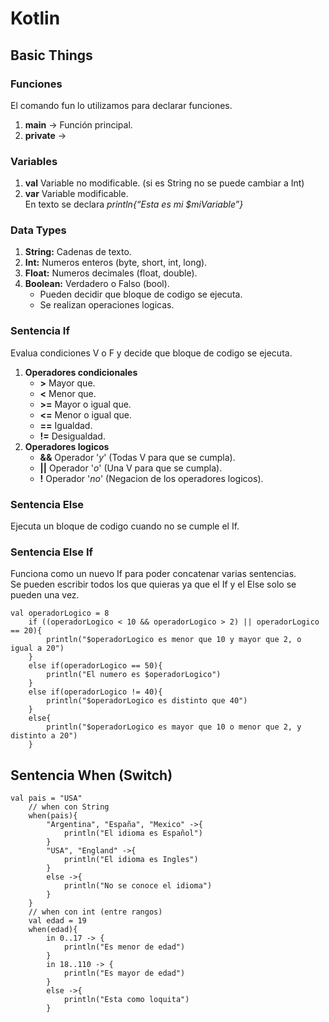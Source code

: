 # Kotlin
## Basic Things

### Funciones
El comando fun lo utilizamos para declarar funciones.
1. **main** -> Función principal.
2. **private** ->

### Variables
1. **val** Variable no modificable. (si es String no se puede cambiar a Int)
2. **var** Variable modificable.  
En texto se declara *println{“Esta es mi $miVariable”}*

### Data Types
1. **String:** Cadenas de texto.  
2. **Int:** Numeros enteros (byte, short, int, long).  
3. **Float:** Numeros decimales (float, double).  
4. **Boolean:** Verdadero o Falso (bool).  
	- Pueden decidir que bloque de codigo se ejecuta.  
	- Se realizan operaciones logicas.

### Sentencia If
Evalua condiciones V o F y decide que bloque de codigo se ejecuta.  

1. **Operadores condicionales**
	- **>** Mayor que.
	- **<** Menor que.
	- **>=** Mayor o igual que.
	- **<=** Menor o igual que.
	- **==** Igualdad.
	- **!=** Desigualdad.
2. **Operadores logicos**
	- **&&** Operador '*y*' (Todas V para que se cumpla).
	- **||** Operador '*o*' (Una V para que se cumpla).
	- **!** Operador '*no*' (Negacion de los operadores logicos).  
### Sentencia Else
Ejecuta un bloque de codigo cuando no se cumple el If.  

### Sentencia Else If
Funciona como un nuevo If para poder concatenar varias sentencias.  
Se pueden escribir todos los que quieras ya que el If y el Else solo se pueden una vez.  

	val operadorLogico = 8
        if ((operadorLogico < 10 && operadorLogico > 2) || operadorLogico == 20){
            println("$operadorLogico es menor que 10 y mayor que 2, o igual a 20")
        }
        else if(operadorLogico == 50){
            println("El numero es $operadorLogico")
        }
        else if(operadorLogico != 40){
            println("$operadorLogico es distinto que 40")
        }
        else{
            println("$operadorLogico es mayor que 10 o menor que 2, y distinto a 20")
        }

## Sentencia When (Switch)  


	val pais = "USA"
        // when con String
        when(pais){
            "Argentina", "España", "Mexico" ->{
                println("El idioma es Español")
            }
            "USA", "England" ->{
                println("El idioma es Ingles")
            }
            else ->{
                println("No se conoce el idioma")
            }
        }
        // when con int (entre rangos)
        val edad = 19
        when(edad){
            in 0..17 -> {
                println("Es menor de edad")
            }
            in 18..110 -> {
                println("Es mayor de edad")
            }
            else ->{
                println("Esta como loquita")
            }
